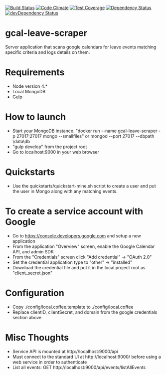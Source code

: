 [![Build Status](https://travis-ci.org/atsid/gcal-leave-scraper.svg?branch=master)](https://travis-ci.org/atsid/gcal-leave-scraper)
[![Code Climate](https://codeclimate.com/github/atsid/gcal-leave-scraper/badges/gpa.svg)](https://codeclimate.com/github/atsid/gcal-leave-scraper)
[![Test Coverage](https://codeclimate.com/github/atsid/gcal-leave-scraper/badges/coverage.svg)](https://codeclimate.com/github/atsid/gcal-leave-scraper/coverage)
[![Dependency Status](https://david-dm.org/atsid/gcal-leave-scraper.svg)](https://david-dm.org/atsid/gcal-leave-scraper)
[![devDependency Status](https://david-dm.org/atsid/gcal-leave-scraper/dev-status.svg)](https://david-dm.org/atsid/gcal-leave-scraper#info=devDependencies)

# gcal-leave-scraper
Server application that scans google calendars for leave events matching specific criteria and logs details on them.

# Requirements
* Node version 4.*
* Local MongoDB
* Gulp

# How to launch
* Start your MongoDB instance. "docker run --name gcal-leave-scraper -p 27017:27017 mongo --smallfiles" or mongod --port 27017 --dbpath <mongoHome>\data\db
* "gulp develop" from the project root
* Go to localhost:9000 in your web browser

# Quickstarts
* Use the quickstarts/quickstart-mine.sh script to create a user and put the user in Mongo along with any matching events.

# To create a service account with Google
* Go to https://console.developers.google.com and setup a new application
* From the application "Overview" screen, enable the Google Calendar API, and admin SDK
* From the "Credentials" screen click "Add credential" -> "OAuth 2.0"
* Set the credential application type to "other" -> "installed"
* Download the credential file and put it in the local project root as "client_secret.json"

# Configuration
* Copy ./config/local.coffee.template to ./config/local.coffee
* Replace clientID, clientSecret, and domain from the google credentials section above

# Misc Thoughts
* Service API is mounted at http://localhost:9000/api
* Must connect to the standard UI at http://localhost:9000/ before using a web service in order to authenticate
* List all events: GET http://localhost:9000/api/events/listAllEvents
